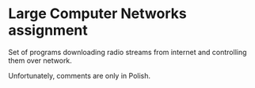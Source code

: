 # Large Computer Networks assignment

Set of programs downloading radio streams from internet and controlling them over network.

Unfortunately, comments are only in Polish.
